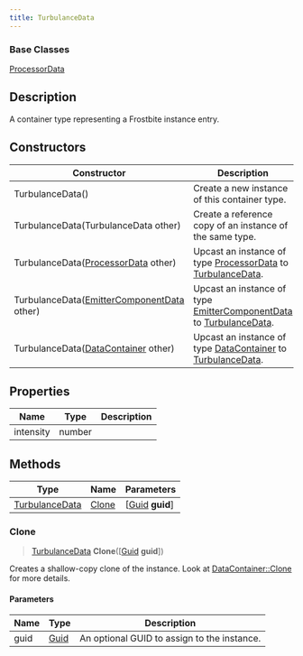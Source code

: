 ```yaml
---
title: TurbulanceData
---
```

### Base Classes

[ProcessorData](ProcessorData)

## Description

A container type representing a Frostbite instance entry.

## Constructors

| Constructor                                                               | Description                                                                                                         |
| ------------------------------------------------------------------------- | ------------------------------------------------------------------------------------------------------------------- |
| TurbulanceData()                                                          | Create a new instance of this container type.                                                                       |
| TurbulanceData(TurbulanceData other)                                      | Create a reference copy of an instance of the same type.                                                            |
| TurbulanceData([ProcessorData](ProcessorData) other)                      | Upcast an instance of type [ProcessorData](ProcessorData) to [TurbulanceData](TurbulanceData).                      |
| TurbulanceData([EmitterComponentData](EmitterComponentData) other)        | Upcast an instance of type [EmitterComponentData](EmitterComponentData) to [TurbulanceData](TurbulanceData).        |
| TurbulanceData([DataContainer](/vext/ref/shared/class/datacontainer) other) | Upcast an instance of type [DataContainer](/vext/ref/shared/class/datacontainer) to [TurbulanceData](TurbulanceData). |

## Properties

| Name      | Type   | Description |
| --------- | ------ | ----------- |
| intensity | number |             |

## Methods

| Type                             | Name            | Parameters                                     |
| -------------------------------- | --------------- | ---------------------------------------------- |
| [TurbulanceData](TurbulanceData) | [Clone](#clone) | \[[Guid](/vext/ref/shared/class/guid) **guid**\] |

### Clone

> [TurbulanceData](TurbulanceData) **Clone**(\[[Guid](/vext/ref/shared/class/guid) **guid**\])

Creates a shallow-copy clone of the instance. Look at [DataContainer::Clone](/vext/ref/shared/class/datacontainer#clone) for more details.

#### Parameters

| Name | Type         | Description                                 |
| ---- | ------------ | ------------------------------------------- |
| guid | [Guid](Guid) | An optional GUID to assign to the instance. |
